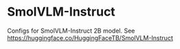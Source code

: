 # SmolVLM-Instruct

Configs for SmolVLM-Instruct 2B model. See https://huggingface.co/HuggingFaceTB/SmolVLM-Instruct

